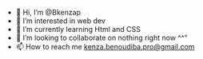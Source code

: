 - 👋 Hi, I’m @Bkenzap
- 👀 I’m interested in web dev
- 🌱 I’m currently learning Html and CSS
- 💞️ I’m looking to collaborate on nothing right now ^^"
- 📫 How to reach me kenza.benoudiba.pro@gmail.com

<!---
Bkenzap/Bkenzap is a ✨ special ✨ repository because its `README.md` (this file) appears on your GitHub profile.
You can click the Preview link to take a look at your changes.
--->
